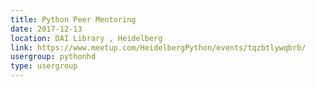 ```yaml
---
title: Python Peer Mentoring
date: 2017-12-13
location: DAI Library , Heidelberg
link: https://www.meetup.com/HeidelbergPython/events/tqzbtlywqbrb/
usergroup: pythonhd
type: usergroup
---
```

